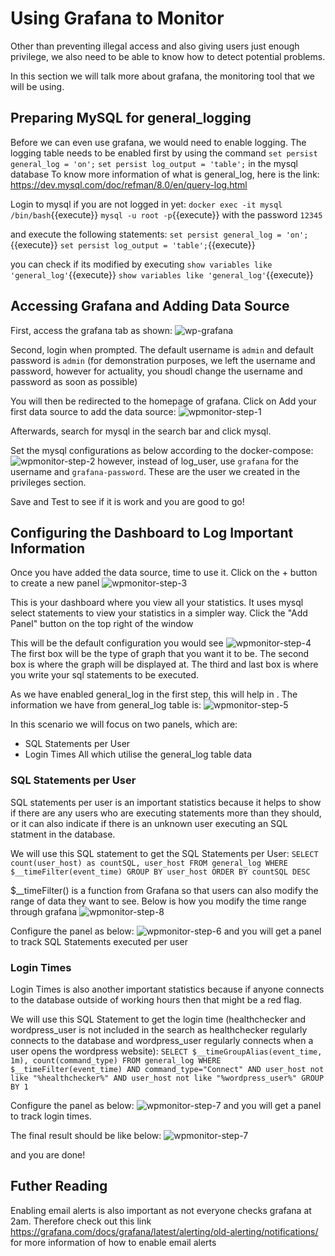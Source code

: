 # Using Grafana to Monitor 

Other than preventing illegal access and also giving users just enough privilege, we also need to be able to know how to detect potential problems.

In this section we will talk more about grafana, the monitoring tool that we will be using.

## Preparing MySQL for general_logging
Before we can even use grafana, we would need to enable logging. The logging table needs to be enabled first by using the command 
```set persist general_log = 'on';```
```set persist log_output = 'table';```
in the mysql database
To know more information of what is general_log, here is the link: https://dev.mysql.com/doc/refman/8.0/en/query-log.html

Login to mysql if you are not logged in yet:
```docker exec -it mysql /bin/bash```{{execute}}
```mysql -u root -p```{{execute}}
with the password ```12345```

and execute the following statements: 
```set persist general_log = 'on';```{{execute}}
```set persist log_output = 'table';```{{execute}}

you can check if its modified by executing 
```show variables like 'general_log'```{{execute}} 
```show variables like 'general_log'```{{execute}}

## Accessing Grafana and Adding Data Source
First, access the grafana tab as shown:
![wp-grafana](./assets/monitoring/wp-grafana.png)

Second, login when prompted. The default username is ```admin``` and default password is ```admin```
(for demonstration purposes, we left the username and password, however for actuality, you shoudl change the username and password as soon as possible)

You will then be redirected to the homepage of grafana. Click on Add your first data source to add the data source:
![wpmonitor-step-1](./assets/monitoring/wpmonitor-step-1.png)

Afterwards, search for mysql in the search bar and click mysql.

Set the mysql configurations as below according to the docker-compose:
![wpmonitor-step-2](./assets/monitoring/wpmonitor-step-2.png)
however, instead of log_user, use ```grafana``` for the username and ```grafana-password```. These are the user we created in the privileges section.

Save and Test to see if it is work and you are good to go!

## Configuring the Dashboard to Log Important Information
Once you have added the data source, time to use it. Click on the + button to create a new panel
![wpmonitor-step-3](./assets/monitoring/wpmonitor-step-3.png)

This is your dashboard where you view all your statistics. It uses mysql select statements to view your statistics in a simpler way. 
Click the "Add Panel" button on the top right of the window

This will be the default configuration you would see
![wpmonitor-step-4](./assets/monitoring/wpmonitor-step-4.png)
The first box will be the type of graph that you want it to be.
The second box is where the graph will be displayed at.
The third and last box is where you write your sql statements to be executed.

As we have enabled general_log in the first step, this will help in .
The information we have from general_log table is:
![wpmonitor-step-5](./assets/monitoring/wpmonitor-step-5.png)

In this scenario we will focus on two panels, which are:
- SQL Statements per User
- Login Times
All which utilise the general_log table data

### SQL Statements per User
SQL statements per user is an important statistics because it helps to show if there are any users who are executing statements more than they should, or it can also indicate if there is an unknown user executing an SQL statment in the database. 

We will use this SQL statement to get the SQL Statements per User:
```SELECT count(user_host) as countSQL, user_host FROM general_log WHERE $__timeFilter(event_time) GROUP BY user_host ORDER BY countSQL DESC```

$__timeFilter() is a function from Grafana so that users can also modify the range of data they want to see. Below is how you modify the time range through grafana
![wpmonitor-step-8](./assets/monitoring/wpmonitor-step-8.png)

Configure the panel as below:
![wpmonitor-step-6](./assets/monitoring/wpmonitor-step-6.png)
and you will get a panel to track SQL Statements executed per user

### Login Times
Login Times is also another important statistics because if anyone connects to the database outside of working hours then that might be a red flag.

We will use this SQL Statement to get the login time (healthchecker and wordpress_user is not included in the search as healthchecker regularly connects to the database and wordpress_user regularly connects when a user opens the wordpress website):
```SELECT $__timeGroupAlias(event_time, 1m), count(command_type) FROM general_log WHERE $__timeFilter(event_time) AND command_type="Connect" AND user_host not like "%healthchecker%" AND user_host not like "%wordpress_user%" GROUP BY 1```

Configure the panel as below:
![wpmonitor-step-7](./assets/monitoring/wpmonitor-step-7.png)
and you will get a panel to track login times.

The final result should be like below:
![wpmonitor-step-7](./assets/monitoring/wpmonitor-step-7.png)

and you are done!

## Futher Reading
Enabling email alerts is also important as not everyone checks grafana at 2am. Therefore check out this link https://grafana.com/docs/grafana/latest/alerting/old-alerting/notifications/ for more information of how to enable email alerts
